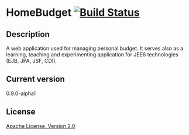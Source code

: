 HomeBudget [![Build Status](https://crossprogramming.ci.cloudbees.com/buildStatus/icon?job=home-budget-master-commit-build)](https://crossprogramming.ci.cloudbees.com/job/home-budget-master-commit-build/)
=========


Description
-
A web application used for managing personal budget. 
It serves also as a learning, teaching and experimenting application for JEE6 technologies (EJB, JPA, JSF, CDI). 


Current version
-
0.9.0-alpha1


License
-
[Apache License, Version 2.0](http://www.apache.org/licenses/LICENSE-2.0.html)
